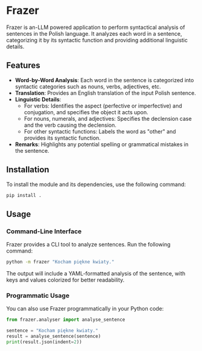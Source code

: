 # Frazer

Frazer is an-LLM powered application to perform syntactical analysis of sentences in the Polish language. It analyzes each word in a sentence, categorizing it by its syntactic function and providing additional linguistic details.

## Features

- **Word-by-Word Analysis**: Each word in the sentence is categorized into syntactic categories such as nouns, verbs, adjectives, etc.
- **Translation**: Provides an English translation of the input Polish sentence.
- **Linguistic Details**:
  - For verbs: Identifies the aspect (perfective or imperfective) and conjugation, and specifies the object it acts upon.
  - For nouns, numerals, and adjectives: Specifies the declension case and the verb causing the declension.
  - For other syntactic functions: Labels the word as "other" and provides its syntactic function.
- **Remarks**: Highlights any potential spelling or grammatical mistakes in the sentence.

## Installation

To install the module and its dependencies, use the following command:

```bash
pip install .
```

## Usage

### Command-Line Interface

Frazer provides a CLI tool to analyze sentences. Run the following command:

```bash
python -m frazer "Kocham piękne kwiaty."
```

The output will include a YAML-formatted analysis of the sentence, with keys and values colorized for better readability.

### Programmatic Usage

You can also use Frazer programmatically in your Python code:

```python
from frazer.analyser import analyse_sentence

sentence = "Kocham piękne kwiaty."
result = analyse_sentence(sentence)
print(result.json(indent=2))
```
